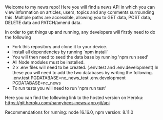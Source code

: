
Welcome to my news repo! Here you will find a news API in which you can view information on articles, users, topics and any comments surrounding this. Multiple paths are accessible, allowing you to GET data, POST data, DELETE data and PATCH/amend data.

In order to get things up and running, any developers will firstly need to do the following
- Fork this repository and clone it to your device.
- Install all dependencies by running 'npm install'
- You will then need to seed the data base by running 'npm run seed'
- All Node modules must be installed.
- 2 x .env files will need to be created. (.env.test and .env.development) In these you will need to add the two databases by writing the following. 
.env.test 
PGDATABASE=nc_news_test 
.env.development 
PGDATABASE=nc_news
- To run tests you will need to run 'npm run test'

Here you can find the following link to the hosted version on Heroku:
https://git.heroku.com/hannybees-news-app.git/api

Recommendations for running:
 node 16.16.0, npm version: 8.11.0